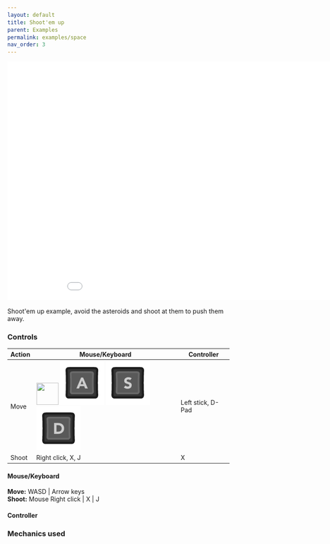 ```yaml
--- 
layout: default
title: Shoot'em up
parent: Examples
permalink: examples/space
nav_order: 3
---
```


<iframe id="" src="Space-Build" name="" width="960" height="540" frameborder="0" marginheight="0" scrolling="no"></iframe>

Shoot'em up example, avoid the asteroids and shoot at them to push them away.

### Controls

| Action | Mouse/Keyboard | Controller |
| ------ | ------------- | ---------- |
| Move | <img src="/assets/KeyPrompts/W.png" width="50" height="50"> ![](/assets/KeyPrompts/Keyboard%20&%20Mouse/A.png) ![](/assets/KeyPrompts/Keyboard%20&%20Mouse/S.png) ![](/assets/KeyPrompts/Keyboard%20&%20Mouse/D.png)| Left stick, D-Pad |
| Shoot | Right click, X, J | X |

#### Mouse/Keyboard
**Move:** WASD | Arrow keys  
**Shoot:** Mouse Right click | X | J

#### Controller


### Mechanics used